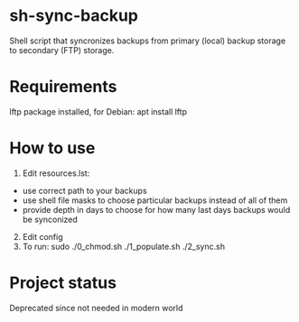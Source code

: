 # sh-sync-backup
Shell script that syncronizes backups from primary (local) backup storage to secondary (FTP) storage.

# Requirements
lftp package installed, for Debian: apt install lftp

# How to use
1. Edit resources.lst:
  - use correct path to your backups
  - use shell file masks to choose particular backups instead of all of them
  - provide depth in days to choose for how many last days backups would be synconized
 
 2. Edit config
 3. To run:
 sudo ./0_chmod.sh
 ./1_populate.sh
 ./2_sync.sh
 
 # Project status
 Deprecated since not needed in modern world
